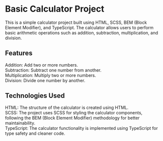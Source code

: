 # Basic Calculator Project

This is a simple calculator project built using HTML, SCSS, BEM (Block Element Modifier), and TypeScript. The calculator allows users to perform basic arithmetic operations such as addition, subtraction, multiplication, and division.

## Features

Addition: Add two or more numbers.\
Subtraction: Subtract one number from another.\
Multiplication: Multiply two or more numbers.\
Division: Divide one number by another.

## Technologies Used

HTML: The structure of the calculator is created using HTML.\
SCSS: The project uses SCSS for styling the calculator components, following the BEM (Block Element Modifier) methodology for better maintainability.\
TypeScript: The calculator functionality is implemented using TypeScript for type safety and cleaner code.
